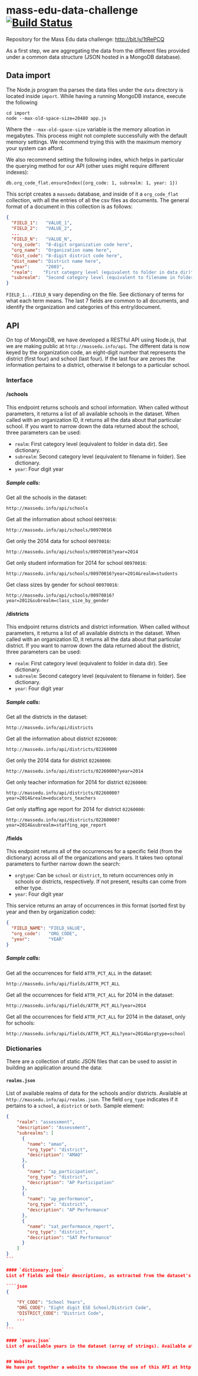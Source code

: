 mass-edu-data-challenge [![Build Status](https://travis-ci.org/davidlago/mass-edu-data-challenge.png)](https://travis-ci.org/davidlago/mass-edu-data-challenge)
=======================

Repository for the Mass Edu data challenge: http://bit.ly/1tRePCQ

As a first step, we are aggregating the data from the different files provided under a common data structure (JSON hosted in a MongoDB database).

## Data import
The Node.js program tha parses the data files under the `data` directory is located inside `import`. While having a running MongoDB instance, execute the following 

```shell
cd import
node --max-old-space-size=20480 app.js 
```

Where the `--max-old-space-size` variable is the memory alloation in megabytes. This process might not complete successfully with the default memory settings. We recommend trying this with the maximum memory your system can afford.

We also recommend setting the following index, which helps in particular the querying method for our API (other uses might require different indexes):

```
db.org_code_flat.ensureIndex({org_code: 1, subrealm: 1, year: 1})
```

This script creates a `massedu` database, and inside of it a `org_code_flat` collection, with all the entries of all the csv files as documents. The general format of a document in this collection is as follows:

```json
{
  "FIELD_1":   "VALUE_1",
  "FIELD_2":   "VALUE_2",
  ...
  "FIELD_N":   "VALUE_N",
  "org_code":  "8-digit organization code here",
  "org_name":  "Organization name here",
  "dist_code": "8-digit district code here",
  "dist_name": "District name here",
  "year":      "2003",
  "realm":    "First category level (equivalent to folder in data dir)",
  "subrealm":  "Second category level (equivalent to filename in folder)"
}
```
`FIELD_1...FIELD_N` vary depending on the file. See dictionary of terms for what each term means. The last 7 fields are common to all documents, and identify the organization and categories of this entry/document.


## API
On top of MongoDB, we have developed a RESTful API using Node.js, that we are making public at `http://massedu.info/api`. The different data is now keyed by the organization code, an eight-digit number that represents the district (first four) and school (last four). If the last four are zeroes the information pertains to a district, otherwise it belongs to a particular school.

### Interface
#### /schools
This endpoint returns schools and school information. When called without parameters, it returns a list of all available schools in the dataset. When called with an organization ID, it returns all the data about that particular school. If you want to narrow down the data returned about the school, three parameters can be used:

* `realm`: First category level (equivalent to folder in data dir). See dictionary.
* `subrealm`: Second category level (equivalent to filename in folder). See dictionary.
* `year`: Four digit year

##### Sample calls:

Get all the schools in the dataset:
```
http://massedu.info/api/schools
```

Get all the information about school `00970016`:
```
http://massedu.info/api/schools/00970016
````

Get only the 2014 data for school `00970016`:
````
http://massedu.info/api/schools/00970016?year=2014
````

Get only student information for 2014 for school `00970016`:
````
http://massedu.info/api/schools/00970016?year=2014&realm=students
````

Get class sizes by gender for school `00970016`:
````
http://massedu.info/api/schools/00970016?year=2012&subrealm=class_size_by_gender
````


#### /districts
This endpoint returns districts and district information. When called without parameters, it returns a list of all available districts in the dataset. When called with an organization ID, it returns all the data about that particular district. If you want to narrow down the data returned about the district, three parameters can be used:

* `realm`: First category level (equivalent to folder in data dir). See dictionary.
* `subrealm`: Second category level (equivalent to filename in folder). See dictionary.
* `year`: Four digit year

##### Sample calls:

Get all the districts in the dataset:
```
http://massedu.info/api/districts
```

Get all the information about district `02260000`:
```
http://massedu.info/api/districts/02260000
````

Get only the 2014 data for district `02260000`:
````
http://massedu.info/api/districts/02260000?year=2014
````

Get only teacher information for 2014 for district `02260000`:
````
http://massedu.info/api/districts/02260000?year=2014&realm=educators_teachers
````

Get only staffing age report for 2014 for district `02260000`:
````
http://massedu.info/api/districts/02260000?year=2014&subrealm=staffing_age_report
````

#### /fields
This endpoint returns all of the occurrences for a specific field (from the dictionary) across all of the organizations and years. It takes two optonal parameters to further narrow down the search:

* `orgtype`: Can be `school` or `district`, to return occurrences only in schools or districts, respectively. If not present, results can come from either type.
* `year`: Four digit year

This service returns an array of occurrences in this format (sorted first by year and then by organization code):

```json
{
  "FIELD_NAME": "FIELD_VALUE",
  "org_code":   "ORG_CODE",
  "year":       "YEAR"
}
```

##### Sample calls:

Get all the occurrences for field `ATTR_PCT_ALL` in the dataset:
```
http://massedu.info/api/fields/ATTR_PCT_ALL
```

Get all the occurrences for field `ATTR_PCT_ALL` for 2014 in the dataset:
```
http://massedu.info/api/fields/ATTR_PCT_ALL?year=2014
````

Get all the occurrences for field `ATTR_PCT_ALL` for 2014 in the dataset, only for schools:
```
http://massedu.info/api/fields/ATTR_PCT_ALL?year=2014&orgtype=school
````


### Dictionaries

There are a collection of static JSON files that can be used to assist in building an application around the data:


#### `realms.json`
List of available realms of data for the schools and/or districts. Available at `http://massedu.info/api/realms.json`. The field `org_type` indicates if it pertains to a `school`, a `district` or `both`. Sample element:

````json
{
    "realm": "assessment",
    "description": "Assessment",
    "subrealms": [
      {
        "name": "amao",
        "org_type": "district",
        "description": "AMAO"
      },
      {
        "name": "ap_participation",
        "org_type": "district",
        "description": "AP Participation"
      },
      {
        "name": "ap_performance",
        "org_type": "district",
        "description": "AP Performance"
      },
      {
        "name": "sat_performance_report",
        "org_type": "district",
        "description": "SAT Performance"
      }
    ]
}
```

#### `dictionary.json`
List of fields and their descriptions, as extracted from the dataset's dictionary. Available at `http://massedu.info/api/dictionary.json`. Sample element:

````json
{

    "FY_CODE": "School Years",
    "ORG_CODE": "Eight digit ESE School/District Code",
    "DISTRICT_CODE": "District Code",
    ...
}
```

#### `years.json`
List of available years in the dataset (array of strings). Available at `http://massedu.info/api/years.json`.


## Website
We have put together a website to showcase the use of this API at http://massedu.info.